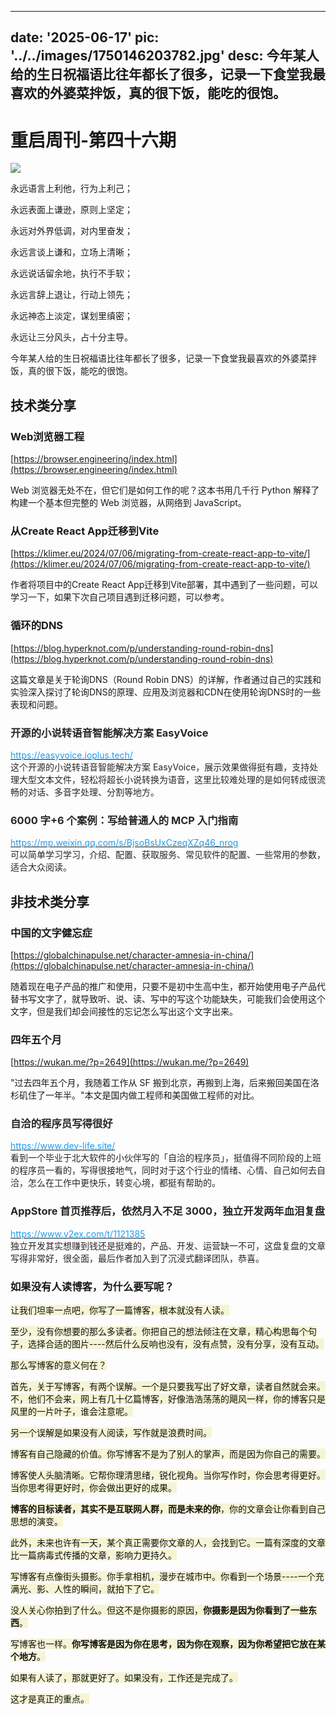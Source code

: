 
---
date: '2025-06-17'
pic: '../../images/1750146203782.jpg'
desc: 今年某人给的生日祝福语比往年都长了很多，记录一下食堂我最喜欢的外婆菜拌饭，真的很下饭，能吃的很饱。
---


# 重启周刊-第四十六期

![](https://cdn.nlark.com/yuque/0/2025/jpeg/12537228/1750146229383-d705f310-fdf3-4324-ab81-8a82df2c2494.jpeg)

永远语言上利他，行为上利己；

永远表面上谦逊，原则上坚定；

永远对外界低调，对内里奋发；

永远言谈上谦和，立场上清晰；

永远说话留余地，执行不手软；

永远言辞上退让，行动上领先；

永远神态上淡定，谋划里缜密；

永远让三分风头，占十分主导。



今年某人给的生日祝福语比往年都长了很多，记录一下食堂我最喜欢的外婆菜拌饭，真的很下饭，能吃的很饱。



## 技术类分享


### Web浏览器工程


[https://browser.engineering/index.html](https://browser.engineering/index.html)



Web 浏览器无处不在，但它们是如何工作的呢？这本书用几千行 Python 解释了构建一个基本但完整的 Web 浏览器，从网络到 JavaScript。



### 从Create React App迁移到Vite


[https://klimer.eu/2024/07/06/migrating-from-create-react-app-to-vite/](https://klimer.eu/2024/07/06/migrating-from-create-react-app-to-vite/)



作者将项目中的Create React App迁移到Vite部署，其中遇到了一些问题，可以学习一下，如果下次自己项目遇到迁移问题，可以参考。



### 循环的DNS
[https://blog.hyperknot.com/p/understanding-round-robin-dns](https://blog.hyperknot.com/p/understanding-round-robin-dns)

<font style="color:rgba(0, 0, 0, 0.9);">这篇文章是关于轮询DNS（Round Robin DNS）的详解，作者通过自己的实践和实验深入探讨了轮询DNS的原理、应用及浏览器和CDN在使用轮询DNS时的一些表现和问题。</font>

### <font style="color:rgb(38, 38, 38);">开源的小说转语音智能解决方案 EasyVoice</font>
  
[<font style="color:rgb(29, 155, 240);">https://easyvoice.ioplus.tech/</font>](https://easyvoice.ioplus.tech/)  
<font style="color:rgb(38, 38, 38);">这个开源的小说转语音智能解决方案 EasyVoice，展示效果做得挺有趣，支持处理大型文本文件，轻松将超长小说转换为语音，这里比较难处理的是如何转成很流畅的对话、多音字处理、分割等地方。</font>



### <font style="color:rgb(38, 38, 38);">6000 字+6 个案例：写给普通人的 MCP 入门指南</font>
  
[<font style="color:rgb(29, 155, 240);">https://mp.weixin.qq.com/s/BjsoBsUxCzeqXZq46_nrog</font>](https://mp.weixin.qq.com/s/BjsoBsUxCzeqXZq46_nrog)  
<font style="color:rgb(38, 38, 38);">可以简单学习学习，介绍、配置、获取服务、常见软件的配置、一些常用的参数，适合大众阅读。</font>



## 非技术类分享


### 中国的文字健忘症
[https://globalchinapulse.net/character-amnesia-in-china/](https://globalchinapulse.net/character-amnesia-in-china/)

随着现在电子产品的推广和使用，只要不是初中生高中生，都开始使用电子产品代替书写文字了，就导致听、说、读、写中的写这个功能缺失，可能我们会使用这个文字，但是我们却会间接性的忘记怎么写出这个文字出来。

### 四年五个月
[https://wukan.me/?p=2649](https://wukan.me/?p=2649)



"过去四年五个月，我随着工作从 SF 搬到北京，再搬到上海，后来搬回美国在洛杉矶住了一年半。"本文是国内做工程师和美国做工程师的对比。





### <font style="color:rgb(38, 38, 38);">自洽的程序员写得很好</font>
  
[<font style="color:rgb(29, 155, 240);">https://www.dev-life.site/</font>](https://www.dev-life.site/)  
<font style="color:rgb(38, 38, 38);">看到一个毕业于北大软件的小伙伴写的「自洽的程序员」，挺值得不同阶段的上班的程序员一看的，写得很接地气，同时对于这个行业的情绪、心情、自己如何去自洽，怎么在工作中更快乐，转变心境，都挺有帮助的。</font>

<font style="color:rgb(38, 38, 38);"></font>

**<font style="color:rgb(38, 38, 38);"></font>**

### <font style="color:rgb(38, 38, 38);">AppStore 首页推荐后，依然月入不足 3000，独立开发两年血泪复盘</font>
  
[<font style="color:rgb(29, 155, 240);">https://www.v2ex.com/t/1121385</font>](https://www.v2ex.com/t/1121385)  
<font style="color:rgb(38, 38, 38);">独立开发其实想赚到钱还是挺难的，产品、开发、运营缺一不可，这盘复盘的文章写得非常好，很全面，最后作者加入到了沉浸式翻译团队，恭喜。</font>



### 如果没有人读博客，为什么要写呢？
<font style="color:rgb(17, 17, 17);background-color:rgb(245, 245, 213);">让我们坦率一点吧，你写了一篇博客，根本就没有人读。</font>

<font style="color:rgb(17, 17, 17);background-color:rgb(245, 245, 213);">至少，没有你想要的那么多读者。你把自己的想法倾注在文章，精心构思每个句子，选择合适的图片----然后什么反响也没有，没有点赞，没有分享，没有互动。</font>

<font style="color:rgb(17, 17, 17);background-color:rgb(245, 245, 213);">那么写博客的意义何在？</font>

<font style="color:rgb(17, 17, 17);background-color:rgb(245, 245, 213);">首先，关于写博客，有两个误解。一个是只要我写出了好文章，读者自然就会来。不，他们不会来，网上有几十亿篇博客，好像浩浩荡荡的飓风一样，你的博客只是风里的一片叶子，谁会注意呢。</font>

<font style="color:rgb(17, 17, 17);background-color:rgb(245, 245, 213);">另一个误解是如果没有人阅读，写作就是浪费时间。</font>

<font style="color:rgb(17, 17, 17);background-color:rgb(245, 245, 213);">博客有自己隐藏的价值。你写博客不是为了别人的掌声，而是因为你自己的需要。</font>

<font style="color:rgb(17, 17, 17);background-color:rgb(245, 245, 213);">博客使人头脑清晰。它帮你理清思绪，锐化视角。当你写作时，你会思考得更好。当你思考得更好时，你会做出更好的成果。</font>

**<font style="color:rgb(17, 17, 17);background-color:rgb(245, 245, 213);">博客的目标读者，其实不是互联网人群，而是未来的你</font>**<font style="color:rgb(17, 17, 17);background-color:rgb(245, 245, 213);">，你的文章会让你看到自己思想的演变。</font>

<font style="color:rgb(17, 17, 17);background-color:rgb(245, 245, 213);">此外，未来也许有一天，某个真正需要你文章的人，会找到它。一篇有深度的文章比一篇病毒式传播的文章，影响力更持久。</font>

<font style="color:rgb(17, 17, 17);background-color:rgb(245, 245, 213);">写博客有点像街头摄影。你手拿相机，漫步在城市中。你看到一个场景----一个充满光、影、人性的瞬间，就拍下了它。</font>

<font style="color:rgb(17, 17, 17);background-color:rgb(245, 245, 213);">没人关心你拍到了什么。但这不是你摄影的原因，</font>**<font style="color:rgb(17, 17, 17);background-color:rgb(245, 245, 213);">你摄影是因为你看到了一些东西</font>**<font style="color:rgb(17, 17, 17);background-color:rgb(245, 245, 213);">。</font>

<font style="color:rgb(17, 17, 17);background-color:rgb(245, 245, 213);">写博客也一样。</font>**<font style="color:rgb(17, 17, 17);background-color:rgb(245, 245, 213);">你写博客是因为你在思考，因为你在观察，因为你希望把它放在某个地方</font>**<font style="color:rgb(17, 17, 17);background-color:rgb(245, 245, 213);">。</font>

<font style="color:rgb(17, 17, 17);background-color:rgb(245, 245, 213);">如果有人读了，那就更好了。如果没有，工作还是完成了。</font>

<font style="color:rgb(17, 17, 17);background-color:rgb(245, 245, 213);">这才是真正的重点。</font>





